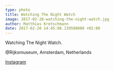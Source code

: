 ```yaml
---
type: photo
title: Watching The Night Watch
image: 2017-02-28-watching-the-night-watch.jpg
author: Matthias Kretschmann
date: 2017-02-28 14:45:08.139508000 +02:00
---
```


Watching The Night Watch.

@Rijksmuseum, Amsterdam, Netherlands

[Instagram](https://www.instagram.com/p/BRLM2cklnzK/)
